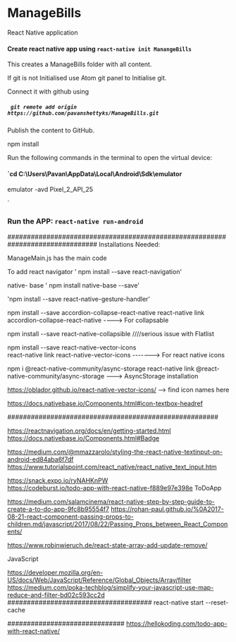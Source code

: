 # ManageBills
React Native application

#### Create react native app using `react-native init ManangeBills`
This creates a ManageBills folder with all content.

If git is not Initialised use Atom git panel to Initialise git.

Connect it with github using

##### ` git remote add origin https://github.com/pavanshettyks/ManageBills.git`

Publish the content to GitHub.

npm install

Run the following commands in the terminal to open the virtual device:

#### `cd C:\Users\Pavan\AppData\Local\Android\Sdk\emulator

emulator -avd Pixel_2_API_25

`

### Run the APP: `react-native run-android`

###############################################################################
Installations Needed:

ManageMain.js has the main code

To add react navigator ' npm install --save react-navigation'

native- base ' npm install native-base --save'

'npm install --save react-native-gesture-handler'

npm install --save accordion-collapse-react-native
react-native link accordion-collapse-react-native      ----> For collapsable

npm install --save react-native-collapsible  ////serious issue with Flatlist

npm install --save react-native-vector-icons  
react-native link react-native-vector-icons -------> For react native icons


npm i @react-native-community/async-storage
 react-native link @react-native-community/async-storage ---> AsyncStorage installation

https://oblador.github.io/react-native-vector-icons/ --> find icon names here

https://docs.nativebase.io/Components.html#icon-textbox-headref

######################################################

https://reactnavigation.org/docs/en/getting-started.html
https://docs.nativebase.io/Components.html#Badge

https://medium.com/@mmazzarolo/styling-the-react-native-textinput-on-android-ed84aba6f7df
https://www.tutorialspoint.com/react_native/react_native_text_input.htm


https://snack.expo.io/ryNAHKnPW  
https://codeburst.io/todo-app-with-react-native-f889e97e398e ToDoApp

https://medium.com/salamcinema/react-native-step-by-step-guide-to-create-a-to-do-app-9fc8b95554f7
https://rohan-paul.github.io/%0A2017-08-21-react-component-passing-props-to-children.md/javascript/2017/08/22/Passing_Props_between_React_Components/

https://www.robinwieruch.de/react-state-array-add-update-remove/

JavaScript

https://developer.mozilla.org/en-US/docs/Web/JavaScript/Reference/Global_Objects/Array/filter
https://medium.com/poka-techblog/simplify-your-javascript-use-map-reduce-and-filter-bd02c593cc2d
#####################################
react-native start --reset-cache




##############################
https://hellokoding.com/todo-app-with-react-native/
